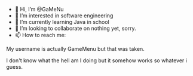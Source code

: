 - 👋 Hi, I’m @GaMeNu
- 👀 I’m interested in software engineering
- 🌱 I’m currently learning Java in school
- 💞️ I’m looking to collaborate on nothing yet, sorry.
- 📫 How to reach me: 

My username is actually GameMenu but that was taken.

I don't know what the hell am I doing but it somehow works so whatever i guess.

<!---
GaMeNu/GaMeNu is a ✨ special ✨ repository because its `README.md` (this file) appears on your GitHub profile.
You can click the Preview link to take a look at your changes.
--->
